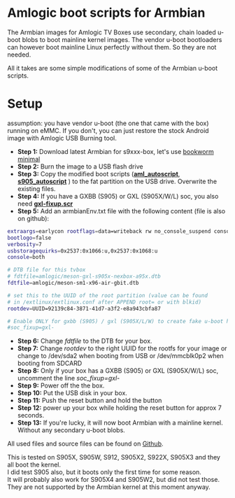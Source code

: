 # Amlogic boot scripts for Armbian

The Armbian images for Amlogic TV Boxes use secondary, chain loaded u-boot blobs to boot mainline kernel images.
The vendor u-boot bootloaders can however boot mainline Linux perfectly without them. So they are not needed.

All it takes are some simple modifications of some of the Armbian u-boot scripts.

# Setup
assumption: you have vendor u-boot (the one that came with the box) running on eMMC. If you don't, you can just restore the stock Android image with Amlogic USB Burning tool.

+ **Step 1:** Download latest Armbian for s9xxx-box, let's use [bookworm minimal](https://dl.armbian.com/aml-s9xx-box/archive/Armbian_23.8.1_Aml-s9xx-box_bookworm_current_6.1.50_minimal.img.xz)  
+ **Step 2:** Burn the image to a USB flash drive  
+ **Step 3:** Copy the modified boot scripts (**[aml_autoscript](https://github.com/devmfc/amlogic-bootscripts-Armbian/blob/main/aml_autoscript)**, **[s905_autoscript](https://github.com/devmfc/amlogic-bootscripts-Armbian/blob/main/s905_autoscript)** ) to the fat partition on the USB drive. Overwrite the existing files.  
+ **Step 4:** If you have a GXBB (S905) or GXL (S905X/W/L) soc, you also need **[gxl-fixup.scr](https://github.com/devmfc/amlogic-bootscripts-Armbian/blob/main/gxl-fixup.scr)**  
+ **Step 5:** Add an armbianEnv.txt file with the following content (file is also on github):  
```bash
extraargs=earlycon rootflags=data=writeback rw no_console_suspend consoleblank=0 fsck.fix=yes fsck.repair=yes net.ifnames=0
bootlogo=false
verbosity=7
usbstoragequirks=0x2537:0x1066:u,0x2537:0x1068:u
console=both

# DTB file for this tvbox
# fdtfile=amlogic/meson-gxl-s905x-nexbox-a95x.dtb
fdtfile=amlogic/meson-sm1-x96-air-gbit.dtb

# set this to the UUID of the root partition (value can be found 
# in /extlinux/extlinux.conf after APPEND root= or with blkid)
rootdev=UUID=92139c84-3871-41d7-a3f2-e8a943cbfa87

# Enable ONLY for gxbb (S905) / gxl (S905X/L/W) to create fake u-boot header
#soc_fixup=gxl-
```
+ **Step 6:** Change *fdtfile* to the DTB for your box.  
+ **Step 7:** Change *rootdev* to the right UUID for the rootfs for your image or change to /dev/sda2 when booting from USB or /dev/mmcblk0p2 when booting from SDCARD  
+ **Step 8:** Only if your box has a GXBB (S905) or GXL (S905X/W/L) soc, uncomment the line *soc_fixup=gxl-*  
+ **Step 9:** Power off the the box.  
+ **Step 10:** Put the USB disk in your box.  
+ **Step 11:** Push the reset button and hold the button  
+ **Step 12:** power up your box while holding the reset button for approx 7 seconds.  
+ **Step 13:** If you're lucky, it will now boot Armbian with a mainline kernel. Without any secondary u-boot blobs.  

All used files and source files can be found on [Github](https://github.com/devmfc/amlogic-bootscripts-Armbian).  
  
This is tested on S905X, S905W, S912, S905X2, S922X, S905X3 and they all boot the kernel.  
I did test S905 also, but it boots only the first time for some reason.  
It will probably also work for S905X4 and S905W2, but did not test those. They are not supported by the Armbian kernel at this moment anyway.